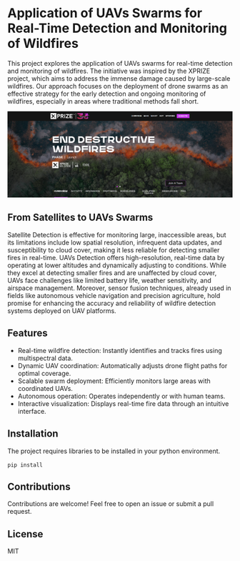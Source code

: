 # Application of UAVs Swarms for Real-Time Detection and Monitoring of Wildfires

This project explores the application of UAVs swarms for real-time detection and monitoring of wildfires. The initiative was inspired by the XPRIZE project, which aims to address the immense damage caused by large-scale wildfires. Our approach focuses on the deployment of drone swarms as an effective strategy for the early detection and ongoing monitoring of wildfires, especially in areas where traditional methods fall short.

[![Alt text](docs/XPrize.png)](https://www.xprize.org/prizes/wildfire)

## From Satellites to UAVs Swarms

Satellite Detection is effective for monitoring large, inaccessible areas, but its limitations include low spatial resolution, infrequent data updates, and susceptibility to cloud cover, making it less reliable for detecting smaller fires in real-time.
UAVs Detection offers high-resolution, real-time data by operating at lower altitudes and dynamically adjusting to conditions. While they excel at detecting smaller fires and are unaffected by cloud cover, UAVs face challenges like limited battery life, weather sensitivity, and airspace management. Moreover, sensor fusion techniques, already used in fields like autonomous vehicle navigation and precision agriculture, hold promise for enhancing the accuracy and reliability of wildfire detection systems deployed on UAV platforms.


## Features

- Real-time wildfire detection: Instantly identifies and tracks fires using multispectral data.
- Dynamic UAV coordination: Automatically adjusts drone flight paths for optimal coverage.
- Scalable swarm deployment: Efficiently monitors large areas with coordinated UAVs.
- Autonomous operation: Operates independently or with human teams.
- Interactive visualization: Displays real-time fire data through an intuitive interface.


## Installation
The project requires libraries to be installed in your python environment.

```
pip install
```


## Contributions

Contributions are welcome! Feel free to open an issue or submit a pull request.


## License

MIT
